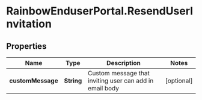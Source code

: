 # RainbowEnduserPortal.ResendUserInvitation

## Properties

Name | Type | Description | Notes
------------ | ------------- | ------------- | -------------
**customMessage** | **String** | Custom message that inviting user can add in email body | [optional] 


